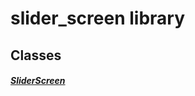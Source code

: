 


# slider_screen library











## Classes

##### [SliderScreen](../smeup_screens_test_slider_screen/SliderScreen-class.md)



 
















